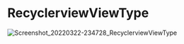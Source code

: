 # RecyclerviewViewType

![Screenshot_20220322-234728_RecyclerviewViewType](https://user-images.githubusercontent.com/20335727/159549208-2f39bad2-183c-404f-b786-3028211e74f3.jpg)
